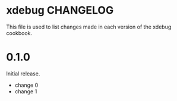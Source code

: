 # xdebug CHANGELOG

This file is used to list changes made in each version of the xdebug cookbook.

# 0.1.0

Initial release.

- change 0
- change 1

